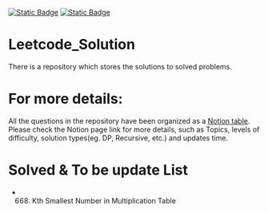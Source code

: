 [![Static Badge](https://img.shields.io/badge/Table_List-blue?style=flat&logo=notion)](https://fearless-camel-a07.notion.site/Leetcode-5bace82e9c4c4c299ccc21fe8ffb6b7b)
[![Static Badge](https://img.shields.io/badge/Difficulty_Chart-green?style=flat&logo=notion)](https://fearless-camel-a07.notion.site/Leetcode-5bace82e9c4c4c299ccc21fe8ffb6b7b)
# Leetcode_Solution
There is a repository which stores the solutions to solved problems.

# For more details:
All the questions in the repository have been organized as a [Notion table](https://fearless-camel-a07.notion.site/Leetcode-5bace82e9c4c4c299ccc21fe8ffb6b7b).  
Please check the Notion page link for more details, such as Topics, levels of difficulty, solution types(eg. DP, Recursive, etc.) and updates time.

# Solved & To be update List
- 668. Kth Smallest Number in Multiplication Table
